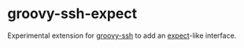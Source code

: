 # groovy-ssh-expect
Experimental extension for [groovy-ssh](https://github.com/int128/groovy-ssh) to add an [expect](https://en.wikipedia.org/wiki/Expect)-like interface.
